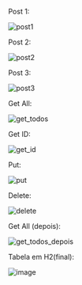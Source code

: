 Post 1:

![post1](https://github.com/user-attachments/assets/2e1a1a4c-77f9-4b63-afa9-3f0380c3eb67)

Post 2:

![post2](https://github.com/user-attachments/assets/2b15b0e7-3351-4845-b5ca-f3ebf4038906)

Post 3:

![post3](https://github.com/user-attachments/assets/c4045960-d20a-4873-bb57-4d5a67c8e95d)

Get All:

![get_todos](https://github.com/user-attachments/assets/21c6384c-39ba-4cf2-9967-f6d6566c9244)

Get ID:

![get_id](https://github.com/user-attachments/assets/8d216fa2-31c4-4b92-a72f-23c85dfafaa7)

Put:

![put](https://github.com/user-attachments/assets/f147d701-58b5-4cdf-af61-f81ea5c034e3)

Delete:

![delete](https://github.com/user-attachments/assets/bce5ee14-23a7-4f7e-a6bf-63a91f7ac820)

Get All (depois):

![get_todos_depois](https://github.com/user-attachments/assets/85fe300e-532b-4f4a-aa74-14fdb469fca3)

Tabela em H2(final):

![image](https://github.com/user-attachments/assets/5de5a3f4-3cb9-4de3-b8c2-3c43c2cbce50)
